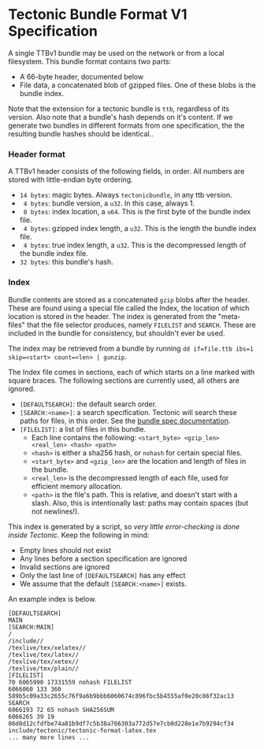 # Tectonic Bundle Format V1 Specification

A single TTBv1 bundle may be used on the network or from a local filesystem. This bundle format contains two parts:
 - A 66-byte header, documented below
 - File data, a concatenated blob of gzipped files. One of these blobs is the bundle index.

Note that the extension for a tectonic bundle is `ttb`, regardless of its version. Also note that a bundle's hash depends on it's content. If we generate two bundles in different formats from one specification, the the resulting bundle hashes should be identical..


### Header format
A TTBv1 header consists of the following fields, in order.
All numbers are stored with little-endian byte ordering.

 - `14 bytes`: magic bytes. Always `tectonicbundle`, in any ttb version.
 - ` 4 bytes`: bundle version, a `u32`. In this case, always 1.
 - ` 8 bytes`: index location, a `u64`. This is the first byte of the bundle index file.
 - ` 4 bytes`: gzipped index length, a `u32`. This is the length the bundle index file.
 - ` 4 bytes`: true index length, a `u32`. This is the decompressed length of the bundle index file.
 - `32 bytes`: this bundle's hash.


### Index
Bundle contents are stored as a concatenated `gzip` blobs after the header. These are found using a special file called the Index, the location of which location is stored in the header. The index is generated from the "meta-files" that the file selector produces, namely `FILELIST` and `SEARCH`. These are included in the bundle for consistency, but shouldn't ever be used.

The index may be retrieved from a bundle by running `dd if=file.ttb ibs=1 skip=<start> count=<len> | gunzip`.


The Index file comes in sections, each of which starts on a line marked with square braces. The following sections are currently used, all others are ignored.

 - `[DEFAULTSEARCH]`: the default search order.
 - `[SEARCH:<name>]`: a search specification. Tectonic will search these paths for files, in this order. See the [bundle spec documentation](../../bundles/README.md).
 - `[FILELIST]`: a list of files in this bundle.
   - Each line contains the following: `<start_byte> <gzip_len> <real_len> <hash> <path>`
   - `<hash>` is either a sha256 hash, or `nohash` for certain special files.
   - `<start_byte>` and `<gzip_len>` are the location and length of files in the bundle.
   - `<real_len>` is the decompressed length of each file, used for efficient memory allocation.
   - `<path>` is the file's path. This is relative, and doesn't start with a slash. Also, this is intentionally last: paths may contain spaces (but not newlines!).

This index is generated by a script, so *very little error-checking is done inside Tectonic*. Keep the following in mind:
 - Empty lines should not exist
 - Any lines before a section specification are ignored
 - Invalid sections are ignored
 - Only the last line of `[DEFAULTSEARCH]` has any effect
 - We assume that the default `[SEARCH:<name>]` exists.

An example index is below.
```
[DEFAULTSEARCH]
MAIN
[SEARCH:MAIN]
/
/include//
/texlive/tex/xelatex//
/texlive/tex/latex//
/texlive/tex/xetex//
/texlive/tex/plain//
[FILELIST]
70 6065990 17331559 nohash FILELIST
6066060 133 360 589b5c09a33c2655c76f9a6b9bbb6060674c896fbc5b4555af0e20c86f32ac13 SEARCH
6066193 72 65 nohash SHA256SUM
6066265 39 19 86d8d12cfdfbe74a81b9df7c5b38a766303a772d57e7cb0d228e1e7b9294cf34 include/tectonic/tectonic-format-latex.tex
... many more lines ...
```